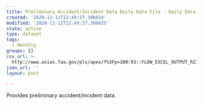 ```yaml
---
title: Preliminary Accident/Incident Data Daily Data File - Daily Data File
created: '2020-11-12T12:49:57.396614'
modified: '2020-11-12T12:49:57.396625'
state: active
type: dataset
tags:
  - Monthly
groups: []
csv_url: >-
  http://www.asias.faa.gov/pls/apex/f%3Fp=100:93::FLOW_EXCEL_OUTPUT_R2161113456916636_en
json_url: ''
layout: post

---
```

Provides preliminary accident/incident data.
